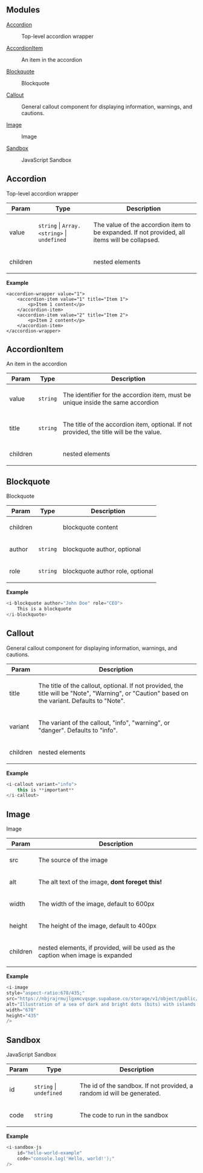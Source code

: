 ## Modules

<dl>
<dt><a href="#module_Accordion">Accordion</a></dt>
<dd><p>Top-level accordion wrapper</p></dd>
<dt><a href="#module_AccordionItem">AccordionItem</a></dt>
<dd><p>An item in the accordion</p></dd>
<dt><a href="#module_Blockquote">Blockquote</a></dt>
<dd><p>Blockquote</p></dd>
<dt><a href="#module_Callout">Callout</a></dt>
<dd><p>General callout component for displaying information, warnings, and cautions.</p></dd>
<dt><a href="#module_Image">Image</a></dt>
<dd><p>Image</p></dd>
<dt><a href="#module_Sandbox">Sandbox</a></dt>
<dd><p>JavaScript Sandbox</p></dd>
</dl>

<a name="module_Accordion"></a>

## Accordion
<p>Top-level accordion wrapper</p>


| Param | Type | Description |
| --- | --- | --- |
| value | <code>string</code> \| <code>Array.&lt;string&gt;</code> \| <code>undefined</code> | <p>The value of the accordion item to be expanded. If not provided, all items will be collapsed.</p> |
| children |  | <p>nested elements</p> |

**Example**  
```tsx
<accordion-wrapper value="1">
	<accordion-item value="1" title="Item 1">
		<p>Item 1 content</p>
	</accordion-item>
	<accordion-item value="2" title="Item 2">
		<p>Item 2 content</p>
	</accordion-item>
</accordion-wrapper>
```
<a name="module_AccordionItem"></a>

## AccordionItem
<p>An item in the accordion</p>


| Param | Type | Description |
| --- | --- | --- |
| value | <code>string</code> | <p>The identifier for the accordion item, must be unique inside the same accordion</p> |
| title | <code>string</code> | <p>The title of the accordion item, optional. If not provided, the title will be the value.</p> |
| children |  | <p>nested elements</p> |

<a name="module_Blockquote"></a>

## Blockquote
<p>Blockquote</p>


| Param | Type | Description |
| --- | --- | --- |
| children |  | <p>blockquote content</p> |
| author | <code>string</code> | <p>blockquote author, optional</p> |
| role | <code>string</code> | <p>blockquote author role, optional</p> |

**Example**  
```js
<i-blockquote author="John Doe" role="CEO">
	This is a blockquote
</i-blockquote>
```
<a name="module_Callout"></a>

## Callout
<p>General callout component for displaying information, warnings, and cautions.</p>


| Param | Description |
| --- | --- |
| title | <p>The title of the callout, optional. If not provided, the title will be &quot;Note&quot;, &quot;Warning&quot;, or &quot;Caution&quot; based on the variant. Defaults to &quot;Note&quot;.</p> |
| variant | <p>The variant of the callout, &quot;info&quot;, &quot;warning&quot;, or &quot;danger&quot;. Defaults to &quot;info&quot;.</p> |
| children | <p>nested elements</p> |

**Example**  
```js
<i-callout variant="info">	
	this is **important**
</i-callout>
```
<a name="module_Image"></a>

## Image
<p>Image</p>


| Param | Description |
| --- | --- |
| src | <p>The source of the image</p> |
| alt | <p>The alt text of the image, <strong>dont foreget this!</strong></p> |
| width | <p>The width of the image, default to 600px</p> |
| height | <p>The height of the image, default to 400px</p> |
| children | <p>nested elements, if provided, will be used as the caption when image is expanded</p> |

**Example**  
```js
<i-image
style="aspect-ratio:678/435;"
src="https://nbjrajrmujlgxmcvqsge.supabase.co/storage/v1/object/public/strapi/files/1.1.png-e1cb314dd72c8b8360d0cdddc949b81f.png"
alt="Illustration of a sea of dark and bright dots (bits) with islands in it"
width="678"
height="435"
/>
```
<a name="module_Sandbox"></a>

## Sandbox
<p>JavaScript Sandbox</p>


| Param | Type | Description |
| --- | --- | --- |
| id | <code>string</code> \| <code>undefined</code> | <p>The id of the sandbox. If not provided, a random id will be generated.</p> |
| code | <code>string</code> | <p>The code to run in the sandbox</p> |

**Example**  
```js
<i-sandbox-js
	id="hello-world-example"
	code="console.log('Hello, world!');"
/>
```
